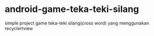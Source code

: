 # android-game-teka-teki-silang
simple project game teka-teki silang(cross word) yang menggunakan recyclertview
